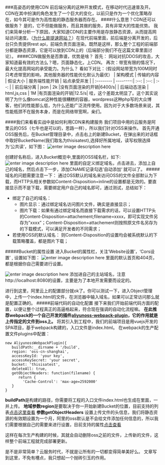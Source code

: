 ###高姿态的使用CDN
前后端分离的这种开发模式，在移动时代迅速普及开。
CDN在其中扮演的角色发生了一个巨大的变化，以前只是作为一个优化策略存在，如今其可是作为高性能的静态服务器而存在。
####什么意思？CDN还可以做服务？
是的，它不但能做服务，而且其做的服务，具有非常大的性能优势。 
我们来简单分析一下原因，大家知道CDN的主要作用是存放静态资源，从而提高网站访问速度。（[为什么能提速网站？](http://mp.weixin.qq.com/s?__biz=MzI4MjA4ODU0Ng==&mid=402603447&idx=1&sn=a66afa8393ffe5b8272ec0733f3ad1fa&scene=2&srcid=03085jwKbPsa6GysR9gWgv6E&from=timeline&isappinstalled=0#wechat_redirect)）在现代前端里面，前后端是分离开发的，后台只负责提供rest api，前端负责页面渲染。既然是这样，那么整个工程的前端部分都是静态资源，它是可以放到CDN上的（后端部分我们不在这篇文章里面讨论）。
####CDN做服务是否靠谱，优势是啥？
首先： 网站对抗DDOS的攻击，大家知道最有效的方法么？嗯，页面静态化，上CDN。
再次：带宽有限的情况下，最大化提高网站的承受能力。为什么？
看如下对比：（假设网站带宽为100M同时只考虑带宽的影响，其他服务器的性能优化默认为最优）
| 架构模式      |    传输的内容 | 假设大小  | 服务端性能开销 | 站点承受并发 | 
| :--------  | --------:| :--: | :--: | :--: |
| 前后端分离   | json |  2k   |没有页面渲染的开销|6400/s|
| 后端动态渲染 |  html,js,css |  1M  |有页面渲染的开销|12.5/s|
哇，这个差距太明显了。这个其实说明了为什么像tomcat这种性能很糟糕的容器，wordpress这种php写的大众博客，他们的性能那么低，为什么还能广泛流传使用。因为对于大多数场景来说，其性能瓶颈不在服务本身，而是在网络带宽啊，亲们。

####我们来看看实战中是如何利用CDN来构建服务
我们项目中用的云服务是阿里云的OSS（七牛也是可以的，思路一样），所以我们针对OSS来操作。
首先开通OSS服务后，在Bucket管理目录中，点击右上的新建Bucket，在弹出来的对话框中取好BucketName(我们取名为thisisatest),选择好所属地域，读写权限选择为‘公共读’，如下图：
![enter image description here](http://iamhades.oss-cn-shanghai.aliyuncs.com/a1.png)  

创建好名称后，进入Bucket概览中,里面的OSS域名栏，如下:
![enter image description here](http://iamhades.oss-cn-shanghai.aliyuncs.com/a2.png)
里面的自定义绑定域名，点击进去，添加上自己的域名，然后点击下一步，添加CNAME记录勾选'自动添加‘ 就可以了。
#####域名的问题需要注意一下：
通过OSS默认的域名来访问OSS的文件全部默认为下载，而HTTP头相关参数如Content-Disposition=inline的设置都是无效的。要直接显示而不是下载，需要绑定用户自己的域名即可，通过测试，总结如下：
- 绑定了自己的域名：
    - 图片显示：通过绑定域名访问图片文件，确实是直接显示；
    - 图片下载：如果有通过绑定域名而直接下载需求的话，可以设置HTTP头的Content-Disposition=attachement;filename=xxxx，即可实现文件另存为”xxxx”；Content-Disposition=attachement则按照原文件名另存为的下载模式，可以满足开发者的不同需求；
- 若使用OSS的默认域名：
则Content-Disposition的设置均会被系统默认的下载策略覆盖，都是图片下载；

#####Bucket的属性设置
进入Bucket的属性栏，关注‘Website设置’，‘Cors设置’ , 设置如下图：
![enter image description here](http://iamhades.oss-cn-shanghai.aliyuncs.com/a3.png)
里面的默认首页和404页，都是根据你自己需要进行设置。

![enter image description here](http://iamhades.oss-cn-shanghai.aliyuncs.com/a4.png)
添加进自己的主站域名，注意http://localhost:8080的设置，主要是为了本地开发需要而设定的。

进行到这里，阿里云上的配置部分就ok了。你可以测试一下，进入Object管理中，上传一个index.html的文件，在浏览器中输入域名，如果可以正常访问那么就是配置正确的。
#####前端代码的自动化配置
接下来我们开始前端代码方面的配置，以便让整个过程真正的高逼格起来，符合现在强调的自动化流程嘛。
**在此推荐webpack的一个自己开发的插件[aliyunoss-webpack-plugin](https://www.npmjs.com/package/aliyunoss-webpack-plugin)，它的作用就是上传指定的文件到oss上。**
将其引入到工程中，我们的前端项目是用vuejs开发的SPA项目，基于webpack构建的，入口文件是index.html。
在webpack的生产配置文件plugins中配置：

    new AliyunossWebpackPlugin({
       buildPath:__dirname + '/build',
       region: 'oss-cn-shanghai',
       accessKeyId: 'your key',
       accessKeySecret: 'your secret',
       bucket: 'thisisatest',
       deleteAll: true,
       getObjectHeaders: function(filename) {
          return {
            'Cache-Control': 'max-age=2592000'
       }
    }


**buildPath**是构建的路径，你需要将工程的入口文件index.html也生成在里面，一并上传。
**地域参数region**是要取决于你一开始新建Bucket的位置，目前支持的列表[点击这里查看](https://help.aliyun.com/document_detail/oss/user_guide/oss_concept/endpoint.html?spm=5176.docoss/user_guide/oss_concept/concepts.2.3.tJhjs3)
**参数getObjectHeaders** 设置上传文件的头信息，我们将静态资源的有效期设置为一个月，阿里的oss默认是不会给文件添加任何信息的，所以我们需要根据自己的需要来进行设置，目前支持的属性[点击查看](http://doc.oss.aliyuncs.com/#_Toc336676772)

这样在每次生产构建的时候，其就会自动删除oss之前的文件，上传新的文件，这样整个前端工程就完成部署更新。


是不是非常简单？云服务时代，不就是让所有的一切都变得简单美好么。
文章写到这里，不免有槽点，我只想起一个抛砖引玉的作用。


